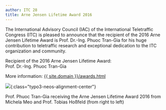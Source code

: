 ```yaml
---
author: ITC 28
title: Arne Jensen Lifetime Award 2016
---
```



The International Advisory Council (IAC) of the International Teletraffic Congress (ITC) is pleased to announce that the recipient of the 2016 Arne Jensen Lifetime Award is Prof. Dr.-Ing. Phuoc Tran-Gia for his huge contribution to teletraffic research and exceptional dedication to the ITC organization and community.

Recipient of the 2016 Arne Jensen Lifetime Award:<br/>
Prof. Dr.-Ing. Phuoc Tran-Gia

More information:
[{{ site.domain }}/awards.html]({{site.baseurl}}/awards.html)

![]({{site.baseurl}}/assets/Persistent/trangia_arne_award-549x366.jpg){:class="typo3-neos-alignment-center"}

Prof. Phuoc Tran-Gia receiving the Arne Jensen Lifetime Award 2016 from Michela Meo and Prof. Tobias Hoßfeld
(from right to left)
